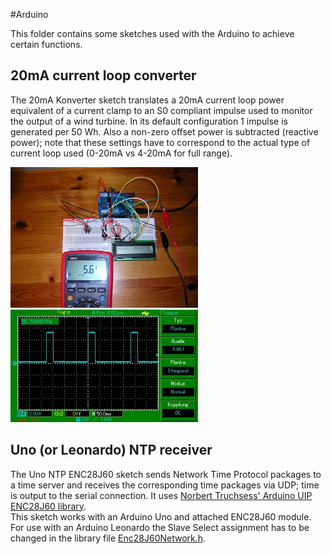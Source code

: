 #Arduino

This folder contains some sketches used with the Arduino to achieve
certain functions.

## 20mA current loop converter
The 20mA Konverter sketch translates a 20mA current loop power equivalent of a 
current clamp to an S0 compliant impulse used to monitor the output
of a wind turbine. In its default configuration 1 impulse is generated
per 50 Wh. Also a non-zero offset power is subtracted (reactive power); note that these settings have to correspond to the actual type of current loop used (0-20mA vs 4-20mA for full range).

<img src="20mAKonvTest.jpg" width=300px><img src="Konv1000kW.jpg" width=300px>

## Uno (or Leonardo) NTP receiver
The Uno NTP ENC28J60 sketch sends Network Time Protocol packages to a
time server and receives the corresponding time packages via UDP; time
is output to the serial connection. It uses [Norbert Truchsess' Arduino UIP ENC28J60 library](https://github.com/ntruchsess/arduino_uip).<br/>
This sketch works with an Arduino Uno and attached ENC28J60 module. For use with an Arduino Leonardo the Slave Select assignment has to be changed in the library file [Enc28J60Network.h](https://github.com/ntruchsess/arduino_uip/blob/master/utility/Enc28J60Network.h#L30).